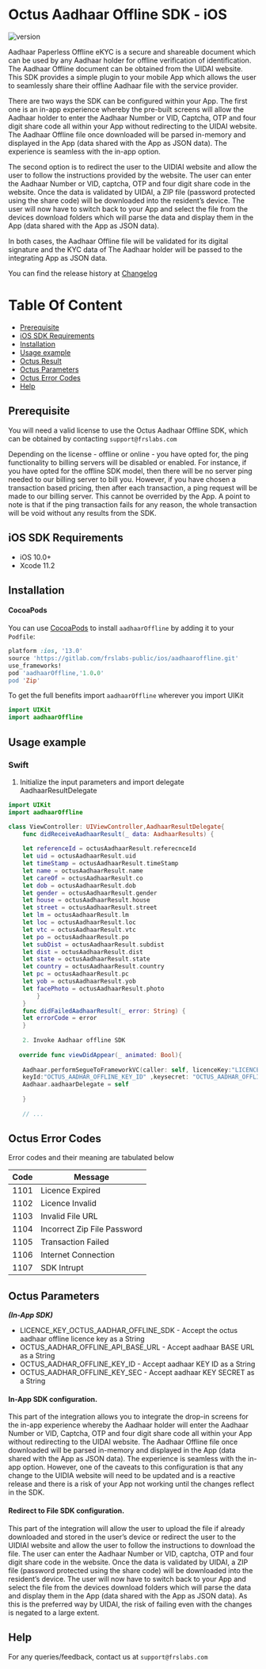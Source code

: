 # Octus Aadhaar Offline SDK - iOS
![version](https://img.shields.io/badge/version-v1.0.0-blue)

Aadhaar Paperless Offline eKYC is a secure and shareable document which can be used by any Aadhaar holder for offline verification of identification. The Aadhaar Offline document can be obtained from the UIDAI website. This SDK provides a simple plugin to your mobile App which allows the user to seamlessly share their offline Aadhaar file with the service provider. 


There are two ways the SDK can be configured within your App. The first one is an in-app experience whereby the pre-built screens will allow the Aadhaar holder to enter the Aadhaar Number or VID, Captcha, OTP and four digit share code all within your App without redirecting to the UIDAI website. The Aadhaar Offline file once downloaded will be parsed in-memory and displayed in the App (data shared with the App as JSON data). The experience is seamless with the in-app option.


The second option is to redirect the user to the UIDIAI website and allow the user to follow the instructions provided by the website. The user can enter the Aadhaar Number or VID, captcha, OTP and four digit share code in the website. Once the data is validated by UIDAI, a ZIP file (password protected using the share code) will be downloaded into the resident’s device. The user will now have to switch back to your App and select the file from the devices download folders which will parse the data and display them in the App (data shared with the App as JSON data). 


In both cases, the Aadhaar Offline file will be validated for its digital signature and the KYC data of The Aadhaar holder will be passed to the integrating App as JSON data.

You can find the release history at [Changelog](CHANGELOG.md)

# Table Of Content
- [Prerequisite](#prerequisite)
- [iOS SDK Requirements](#requirements)
- [Installation](#installation)
- [Usage example](#Usage-example)
- [Octus Result](#Octus-Result)
- [Octus Parameters](#octus-parameters)
- [Octus Error Codes](#octus-error-codes)
- [Help](#help)

## Prerequisite


You will need a valid license to use the Octus Aadhaar Offline SDK, which can be obtained by contacting `support@frslabs.com` 

Depending on the license - offline or online - you have opted for, the ping functionality to billing servers will be disabled or enabled. For instance, if you have opted for the offline SDK model, then there will be no server ping needed to our billing server to bill you. However, if you have chosen a transaction based pricing, then after each transaction, a ping request will be made to our billing server. This cannot be overrided by the App. A point to note is that if the ping transaction fails for any reason, the whole transaction will be void without any results from the SDK.


## iOS SDK Requirements

- iOS 10.0+
- Xcode 11.2


## Installation

#### CocoaPods
You can use [CocoaPods](http://cocoapods.org/) to install `aadhaarOffline` by adding it to your `Podfile`:

```ruby
platform :ios, '13.0'
source 'https://gitlab.com/frslabs-public/ios/aadhaaroffline.git'
use_frameworks!
pod 'aadhaarOffline,'1.0.0'
pod 'Zip'
```

To get the full benefits import `aadhaarOffline` wherever you import UIKit

``` swift
import UIKit
import aadhaarOffline
```


## Usage example

### Swift

1. Initialize the input parameters and import delegate AadhaarResultDelegate

```swift
import UIKit
import aadhaarOffline

class ViewController: UIViewController,AadhaarResultDelegate{
    func didReceiveAadhaarResult(_ data: AadhaarResults) {
       
    let referenceId = octusAadhaarResult.referecnceId
    let uid = octusAadhaarResult.uid
    let timeStamp = octusAadhaarResult.timeStamp
    let name = octusAadhaarResult.name
    let careOf = octusAadhaarResult.co
    let dob = octusAadhaarResult.dob
    let gender = octusAadhaarResult.gender
    let house = octusAadhaarResult.house
    let street = octusAadhaarResult.street
    let lm = octusAadhaarResult.lm
    let loc = octusAadhaarResult.loc
    let vtc = octusAadhaarResult.vtc
    let po = octusAadhaarResult.po
    let subDist = octusAadhaarResult.subdist
    let dist = octusAadhaarResult.dist
    let state = octusAadhaarResult.state
    let country = octusAadhaarResult.country
    let pc = octusAadhaarResult.pc
    let yob = octusAadhaarResult.yob
    let facePhoto = octusAadhaarResult.photo
        }
    }
    func didFailedAadhaarResult(_ error: String) {
    let errorCode = error
    }
    
    2. Invoke Aadhaar offline SDK
    
   override func viewDidAppear(_ animated: Bool){
   
    Aadhaar.performSegueToFrameworkVC(caller: self, licenceKey:"LICENCE_KEY_OCTUS_AADHAR_OFFLINE_SDK",baseUrl:"OCTUS_AADHAR_OFFLINE_API_BASE_URL",
    keyId:"OCTUS_AADHAR_OFFLINE_KEY_ID" ,keysecret: "OCTUS_AADHAR_OFFLINE_KEY_SEC")
    Aadhaar.aadhaarDelegate = self
    
    }
    
    // ...    
```

## Octus Error Codes

Error codes and their meaning are tabulated below

| Code          | Message              |
| ------------- | ------------------- |
| 1101  |  Licence Expired           |
| 1102  |  Licence Invalid            |
| 1103  | Invalid File URL            |
| 1104  | Incorrect Zip  File Password    |
| 1105  | Transaction Failed         |
| 1106  | Internet Connection        |
| 1107  | SDK Intrupt        |


## Octus Parameters
   
***(In-App SDK)***

- LICENCE_KEY_OCTUS_AADHAR_OFFLINE_SDK - Accept the octus aadhaar offline licence key as a String
- OCTUS_AADHAR_OFFLINE_API_BASE_URL - Accept aadhaar BASE URL as a String
- OCTUS_AADHAR_OFFLINE_KEY_ID - Accept aadhaar KEY ID as a String
- OCTUS_AADHAR_OFFLINE_KEY_SEC -  Accept aadhaar KEY SECRET as a String


#### In-App SDK configuration. 

This part of the integration allows you to integrate the drop-in screens for the in-app experience whereby the Aadhaar holder will enter the Aadhaar Number or VID, Captcha, OTP and four digit share code all within your App without redirecting to the UIDAI website. The Aadhaar Offline file once downloaded will be parsed in-memory and displayed in the App (data shared with the App as JSON data). The experience is seamless with the in-app option. However, one of the caveats to this configuration is that any change to the UIDIA website will need to be updated and is a reactive release and there is a risk of your App not working until the changes reflect in the SDK.


#### Redirect to File SDK configuration. 

This part of the integration will allow the user to upload the file if already downloaded and stored in the user’s device or redirect the user to the UIDIAI website and allow the user to follow the instructions to download the file. The user can enter the Aadhaar Number or VID, captcha, OTP and four digit share code in the website. Once the data is validated by UIDAI, a ZIP file (password protected using the share code) will be downloaded into the resident’s device. The user will now have to switch back to your App and select the file from the devices download folders which will parse the data and display them in the App (data shared with the App as JSON data). As this is the preferred way by UIDAI, the risk of failing even with the changes is negated to a large extent.


## Help
For any queries/feedback, contact us at `support@frslabs.com` 
